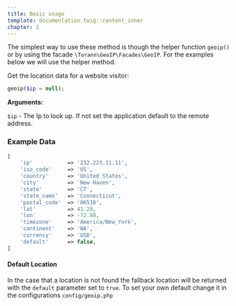 ```yaml
---
title: Basic usage
template: documentation.twig::content_inner
chapter: 2
---
```

The simplest way to use these method is though the helper function `geoip()` or by using the facade `\Torann\GeoIP\Facades\GeoIP`. For the examples below we will use the helper method.

Get the location data for a website visitor:

```php
geoip($ip = null);
```

**Arguments:**

`$ip` - The Ip to look up. If not set the application default to the remote address.

### Example Data

```php
[
    'ip'           => '232.223.11.11',
    'iso_code'     => 'US',
    'country'      => 'United States',
    'city'         => 'New Haven',
    'state'        => 'CT',
    'state_name'   => 'Connecticut',
    'postal_code'  => '06510',
    'lat'          => 41.28,
    'lon'          => -72.88,
    'timezone'     => 'America/New_York',
    'continent'    => 'NA',
    'currency'     => 'USD',
    'default'      => false,
]
```

#### Default Location

In the case that a location is not found the fallback location will be returned with the `default` parameter set to `true`. To set your own default change it in the configurations `config/geoip.php`